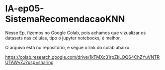 # IA-ep05-SistemaRecomendacaoKNN

Nesse Ep, fizemos no Google Colab, pois achamos que vizualizar os datasets nas células, tipo o jupyter notebooks, é melhor. 

O arquivo está no repositório, e segue o link do colab abaixo:

https://colab.research.google.com/drive/1kTMXc31rpZkLQQ64ChZYuVNTRUTAWyZJ?usp=sharing

